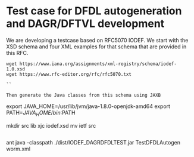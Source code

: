 # Test case for DFDL autogeneration and DAGR/DFTVL development

We are developing a testcase based on RFC5070 IODEF. We start with the XSD schema and four XML examples 
for that schema that are provided in this RFC.

```
wget https://www.iana.org/assignments/xml-registry/schema/iodef-1.0.xsd
wget https://www.rfc-editor.org/rfc/rfc5070.txt

``

Then generate the Java classes from this schema using JAXB

```
export JAVA_HOME=/usr/lib/jvm/java-1.8.0-openjdk-amd64
export PATH=$JAVA_HOME/bin:$PATH

mkdir src lib
xjc iodef.xsd
mv ietf src
```

```
ant 
java -classpath ./dist/IODEF_DAGRDFDLTEST.jar TestDFDLAutogen worm.xml 
```
 

